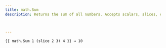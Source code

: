 ```yaml
---
title: math.Sum
description: Returns the sum of all numbers. Accepts scalars, slices, or both.



---
```




```go-html-template
{{ math.Sum 1 (slice 2 3) 4 }} → 10
```
